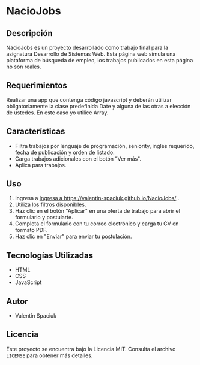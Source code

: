 # NacioJobs

## Descripción
NacioJobs es un proyecto desarrollado como trabajo final para la asignatura Desarrollo de Sistemas Web. Esta página web simula una plataforma de búsqueda de empleo, los trabajos publicados en esta página no son reales.

## Requerimientos
Realizar una app que contenga código javascript y deberán utilizar obligatoriamente la clase predefinida Date y alguna de las otras a elección de ustedes.
En este caso yo utilice Array.

## Características
- Filtra trabajos por lenguaje de programación, seniority, inglés requerido, fecha de publicación y orden de listado.
- Carga trabajos adicionales con el botón "Ver más".
- Aplica para trabajos.

## Uso
1. Ingresa a <a href="https://valentin-spaciuk.github.io/NacioJobs/" target="_blank">Ingresa a https://valentin-spaciuk.github.io/NacioJobs/ </a>.
2. Utiliza los filtros disponibles.
3. Haz clic en el botón "Aplicar" en una oferta de trabajo para abrir el formulario y postularte.
4. Completa el formulario con tu correo electrónico y carga tu CV en formato PDF.
5. Haz clic en "Enviar" para enviar tu postulación.

## Tecnologías Utilizadas
- HTML
- CSS
- JavaScript

## Autor
- Valentín Spaciuk

## Licencia
Este proyecto se encuentra bajo la Licencia MIT. Consulta el archivo `LICENSE` para obtener más detalles.
